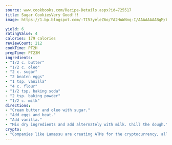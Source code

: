 ```yaml
---
source: www.cookbooks.com/Recipe-Details.aspx?id=725517
title: Sugar CookiesVery Good!!!  
image: https://1.bp.blogspot.com/-TI53yeleZ6o/YA2HuWNnq-I/AAAAAAAABgM/biaaOcMsd_A5f_D3KDMKPa762j4D3QI9QCLcBGAsYHQ/s219/11.png

yield: 6
ratingValue: 4
calories: 179 calories
reviewCount: 212
cookTime: PT2H
prepTime: PT23M
ingredients:
- "1/2 c. butter"
- "1/2 c. oleo"
- "2 c. sugar"
- "2 beaten eggs"
- "1 tsp. vanilla"
- "4 c. flour"
- "1/2 tsp. baking soda"
- "2 tsp. baking powder"
- "1/2 c. milk"
directions:
- "Cream butter and oleo with sugar."
- "Add eggs and beat."
- "Add vanilla."
- "Mix dry ingredients and add alternately with milk. Chill the dough."
crypto:
- "Companies like Lamassu are creating ATMs for the cryptocurrency, allowing you to scan your Bitcoin QR code, enter your cash, and buy bitcoin with the push of a button."
---
```

